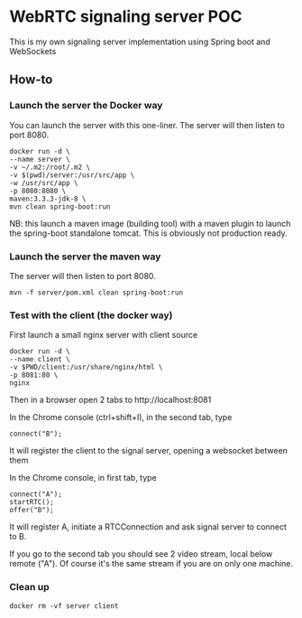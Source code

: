 # WebRTC signaling server POC

This is my own signaling server implementation using Spring boot and WebSockets

## How-to

### Launch the server the Docker way

You can launch the server with this one-liner. The server will then listen to port 8080.

```
docker run -d \
--name server \
-v ~/.m2:/root/.m2 \
-v $(pwd)/server:/usr/src/app \
-w /usr/src/app \
-p 8080:8080 \
maven:3.3.3-jdk-8 \
mvn clean spring-boot:run
```

NB: this launch a maven image (building tool) with a maven plugin to launch the spring-boot standalone tomcat. This is obviously not production ready.

### Launch the server the maven way

The server will then listen to port 8080.

```
mvn -f server/pom.xml clean spring-boot:run
```

### Test with the client (the docker way)

First launch a small nginx server with client source
```
docker run -d \
--name client \
-v $PWD/client:/usr/share/nginx/html \
-p 8081:80 \
nginx
```

Then in a browser open 2 tabs to http://localhost:8081

In the Chrome console (ctrl+shift+I), in the second tab, type
```
connect("B");
```
It will register the client to the signal server, opening a websocket between them

In the Chrome console, in first tab, type
```
connect("A");
startRTC();
offer("B");
```
It will register A, initiate a RTCConnection and ask signal server to connect to B.

If you go to the second tab you should see 2 video stream, local below remote ("A"). Of course it's the same stream if you are on only one machine.


### Clean up

```
docker rm -vf server client
```
